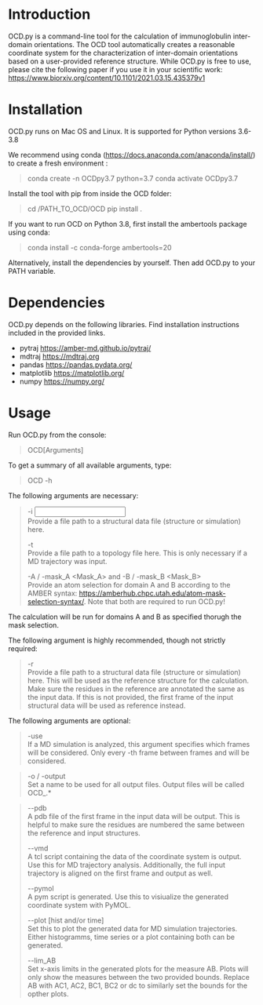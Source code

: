# Introduction

OCD.py is a command-line tool for the calculation of immunoglobulin inter-domain orientations. 
The OCD tool automatically creates a reasonable coordinate system for the characterization of inter-domain orientations based on a user-provided reference structure. 
While OCD.py is free to use, please cite the following paper if you use it in your scientific work:
https://www.biorxiv.org/content/10.1101/2021.03.15.435379v1

# Installation

OCD.py runs on Mac OS and Linux. It is supported for Python versions 3.6-3.8 

We recommend using conda (https://docs.anaconda.com/anaconda/install/) to create a fresh environment :
> conda create -n OCDpy3.7 python=3.7
> conda activate OCDpy3.7

Install the tool with pip from inside the OCD folder:
> cd /PATH_TO_OCD/OCD
> pip install .

If you want to run OCD on Python 3.8, first install the ambertools package using conda:
> conda install -c conda-forge ambertools=20

Alternatively, install the dependencies by yourself. Then add OCD.py to your PATH variable.

# Dependencies
OCD.py depends on the following libraries. Find installation instructions included in the provided links.
- pytraj https://amber-md.github.io/pytraj/
- mdtraj https://mdtraj.org
- pandas https://pandas.pydata.org/
- matplotlib https://matplotlib.org/
- numpy https://numpy.org/

# Usage

Run OCD.py from the console:
> OCD[Arguments]

To get a summary of all available arguments, type:
>OCD -h

The following arguments are necessary:
> -i <Input>        
> Provide a file path to a structural data file (structure or simulation) here. 
>
> -t <Topology>     
> Provide a file path to a topology file here. This is only necessary if a MD trajectory was input. 
>
> -A / -mask_A <Mask_A>     and     -B / -mask_B <Mask_B>  
> Provide an atom selection for domain A and B according to the AMBER syntax: https://amberhub.chpc.utah.edu/atom-mask-selection-syntax/. Note that both are required to run OCD.py!

The calculation will be run for domains A and B as specified thorugh the mask selection.

The following argument is highly recommended, though not strictly required:
> -r <Reference>        
> Provide a file path to a structural data file (structure or simulation) here. This will be used as the reference structure for the calculation. Make sure the residues in the reference are annotated the same as the input data. If this is not provided, the first frame of the input structural data will be used as reference instead. 

The following arguments are optional:
> -use <First> <Last> <n>      
If a MD simulation is analyzed, this argument specifies which frames will be considered. Only every <n>-th frame between frames <First> and <Last> will be considered.

> -o / -output <Output>     
Set a name to be used for all output files. Output files will be called OCD_<Output>.*

> -\-pdb     
> A pdb file of the first frame in the input data will be output. This is helpful to make sure the residues are numbered the same between the reference and input structures.
>
> -\-vmd     
> A tcl script containing the data of the coordinate system is output. Use this for MD trajectory analysis. Additionally, the full input trajectory is aligned on the first frame and output as well.
>
> -\-pymol   
> A pym script is generated. Use this to visiualize the generated coordinate system with PyMOL.
>
> -\-plot [hist and/or time]     
> Set this to plot the generated data for MD simulation trajectories. Either histogramms, time series or a plot containing both can be generated.
>
> -\-lim_AB <Lower> <Upper>      
> Set x-axis limits in the generated plots for the measure AB. Plots will only show the measures between the two provided bounds. Replace AB with AC1, AC2, BC1, BC2 or dc to similarly set the bounds for the opther plots.
>